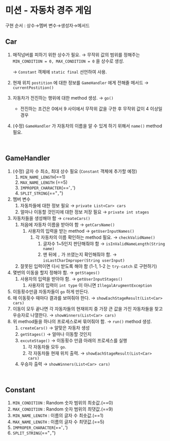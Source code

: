 # 미션 - 자동차 경주 게임

구현 순서 : 상수→멤버 변수→생성자→메서드

## Car

1. 매직넘버를 피하기 위한 상수가 필요. → 무작위 값의 범위를 정해주는 `MIN_CONDITION = 0, MAX_CONDITION = 0` 을 상수로 생성.

   → `Constant` 객체에 `static final` 선언하여 사용.

2. 현재 위치 `postition` 에 대한 정보를 `GameHandler` 에게 전해줄 메서드 → `currentPostition()`

3. 자동차가 전진하는 행위에 대한 method 생성. → `go()` 

   - 전진하는 조건은 0에서 9 사이에서 무작위 값을 구한 후 무작위 값이 4 이상일 경우

4. (수정) `GameHandler` 가 자동차의 이름을 알 수 있게 하기 위해서 `name()` method 필요.

<br>

## GameHandler

1. (수정) 글자 수 최소, 최대 상수 필요  (`Constant` 객체에 추가할 예정)
   1.  `MIN_NAME_LENGTH`(==1)
   2.  `MAX_NAME_LENGTH` (==5)
   3. `IMPROPER_CHARACTER`(=='`,`')
   4. `SPLIT_STRING`(=="`,`")
2. 멤버 변수
   1. 자동차들에 대한 정보 필요 → `private List<Car> cars`
   2. 얼마나 이동할 것인지에 대한 정보 저장 필요 → `private int stages`
3. 자동차들을 생성해야 함 → `createCars()`
   1. 처음에 자동차 이름을 받아야 함 → `getCarsName()` 
      1. 사용자의 입력을 받는 method → `getUserInputNames()`
         1. 각 자동차의 이름 확인하는 method 필요. → `checkValidName()`
            1. 글자수 1~5인지 판단해줘야 함 → `isInValidNameLength(String name)`
            2. 맨 뒤에 `,` 가 쓰였는지 확인해줘야 함. → `isLastCharImproper(String userInput)`
   2. 잘못된 입력이면 다시 받도록 해야 함 (1-1, 1-2 는 `try-catch` 로 구현하기)
4. 몇번의 이동을 할지 정해야 함. → `getStages()`
   1. 사용자의 입력을 받아야 함. → `getUserInputStages()`
      1. 사용자의 입력이 `int type` 이 아니면 `IllegalArugmentException`
5. 이동횟수만큼 자동차들이 `go` 하게 만든다.
6. 매 이동횟수 때마다 결과를 보여줘야 한다. → `showEachStageResult(List<Car> cars)`
7. 이동이 모두 끝나면 각 자동차들의 현재위치 중 가장 큰 값을 가진 자동차들을 찾고 우승자로 나열한다. → `showWinners(List<Car> cars)`
8. 위 method들을 하나의 프로세스로써 묶어줘야 함. → `run()` method 생성.
   1. `createCars()` → 알맞은 자동차 생성
   2. `getStages()` → 얼마나 이동할 것인지
   3. `excuteStage()` → 이동횟수 만큼 아래의 프로세스를 실행 
      1. 각 자동차들 모두 `go`.
      2. 각 자동차들 현재 위치 출력. → `showEachStageResult(List<Car> cars)`
   4. 우승자 출력 →  `showWinners(List<Car> cars)`

<br>

## Constant

1. `MIN_CONDITION` : Random 숫자 범위의 최솟값.(==0)
2. `MAX_CONDITION` : Random 숫자 범위의 최댓값.(==9)
3. `MIN_NAME_LENGTH` : 이름의 글자 수 최솟값.(==1)
4. `MAX_NAME_LENGTH` : 이름의 글자 수 최댓값.(==5)
5. `IMPROPER_CHARACTER`(=='`,`')
6. `SPLIT_STRING`(=="`,`")

<br>

